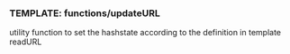 ### TEMPLATE: functions/updateURL

utility function to set the hashstate according to the definition in template readURL
